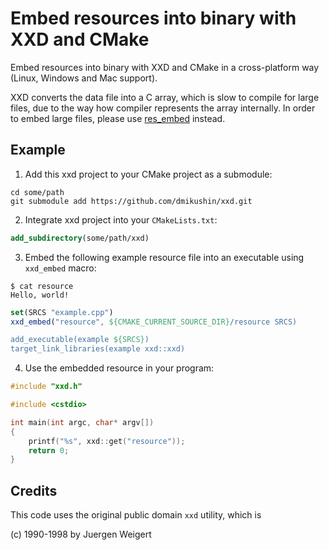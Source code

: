 # Embed resources into binary with XXD and CMake

Embed resources into binary with XXD and CMake in a cross-platform way (Linux, Windows and Mac support).

XXD converts the data file into a C array, which is slow to compile for large files, due to the way how compiler represents the array internally. In order to embed large files, please use [res_embed](https://github.com/dmikushin/res_embed.git) instead.

## Example

1. Add this xxd project to your CMake project as a submodule:

```
cd some/path
git submodule add https://github.com/dmikushin/xxd.git
```

2. Integrate xxd project into your `CMakeLists.txt`:

```cmake 
add_subdirectory(some/path/xxd)
```

3. Embed the following example resource file into an executable using `xxd_embed` macro:

```
$ cat resource 
Hello, world!
```

```cmake
set(SRCS "example.cpp")
xxd_embed("resource", ${CMAKE_CURRENT_SOURCE_DIR}/resource SRCS)

add_executable(example ${SRCS})
target_link_libraries(example xxd::xxd)
```

4. Use the embedded resource in your program:

```c++
#include "xxd.h"

#include <cstdio>

int main(int argc, char* argv[])
{
	printf("%s", xxd::get("resource"));
	return 0;
}
```

## Credits

This code uses the original public domain `xxd` utility, which is

(c) 1990-1998 by Juergen Weigert

